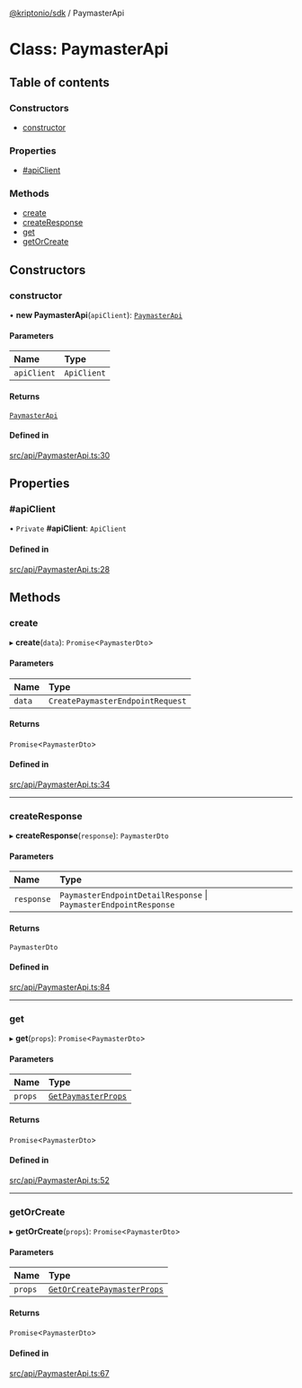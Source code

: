 [@kriptonio/sdk](../README.md) / PaymasterApi

# Class: PaymasterApi

## Table of contents

### Constructors

- [constructor](PaymasterApi.md#constructor)

### Properties

- [#apiClient](PaymasterApi.md##apiclient)

### Methods

- [create](PaymasterApi.md#create)
- [createResponse](PaymasterApi.md#createresponse)
- [get](PaymasterApi.md#get)
- [getOrCreate](PaymasterApi.md#getorcreate)

## Constructors

### constructor

• **new PaymasterApi**(`apiClient`): [`PaymasterApi`](PaymasterApi.md)

#### Parameters

| Name | Type |
| :------ | :------ |
| `apiClient` | `ApiClient` |

#### Returns

[`PaymasterApi`](PaymasterApi.md)

#### Defined in

[src/api/PaymasterApi.ts:30](https://github.com/kriptonio/sdk/blob/76afdaa/packages/sdk/src/api/PaymasterApi.ts#L30)

## Properties

### #apiClient

• `Private` **#apiClient**: `ApiClient`

#### Defined in

[src/api/PaymasterApi.ts:28](https://github.com/kriptonio/sdk/blob/76afdaa/packages/sdk/src/api/PaymasterApi.ts#L28)

## Methods

### create

▸ **create**(`data`): `Promise`\<`PaymasterDto`\>

#### Parameters

| Name | Type |
| :------ | :------ |
| `data` | `CreatePaymasterEndpointRequest` |

#### Returns

`Promise`\<`PaymasterDto`\>

#### Defined in

[src/api/PaymasterApi.ts:34](https://github.com/kriptonio/sdk/blob/76afdaa/packages/sdk/src/api/PaymasterApi.ts#L34)

___

### createResponse

▸ **createResponse**(`response`): `PaymasterDto`

#### Parameters

| Name | Type |
| :------ | :------ |
| `response` | `PaymasterEndpointDetailResponse` \| `PaymasterEndpointResponse` |

#### Returns

`PaymasterDto`

#### Defined in

[src/api/PaymasterApi.ts:84](https://github.com/kriptonio/sdk/blob/76afdaa/packages/sdk/src/api/PaymasterApi.ts#L84)

___

### get

▸ **get**(`props`): `Promise`\<`PaymasterDto`\>

#### Parameters

| Name | Type |
| :------ | :------ |
| `props` | [`GetPaymasterProps`](../README.md#getpaymasterprops) |

#### Returns

`Promise`\<`PaymasterDto`\>

#### Defined in

[src/api/PaymasterApi.ts:52](https://github.com/kriptonio/sdk/blob/76afdaa/packages/sdk/src/api/PaymasterApi.ts#L52)

___

### getOrCreate

▸ **getOrCreate**(`props`): `Promise`\<`PaymasterDto`\>

#### Parameters

| Name | Type |
| :------ | :------ |
| `props` | [`GetOrCreatePaymasterProps`](../README.md#getorcreatepaymasterprops) |

#### Returns

`Promise`\<`PaymasterDto`\>

#### Defined in

[src/api/PaymasterApi.ts:67](https://github.com/kriptonio/sdk/blob/76afdaa/packages/sdk/src/api/PaymasterApi.ts#L67)
